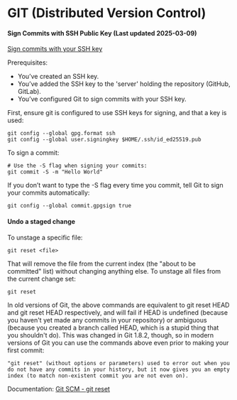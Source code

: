 # GIT (Distributed Version Control)

#### Sign Commits with SSH Public Key (Last updated 2025-03-09)
[Sign commits with your SSH key](https://docs.gitlab.com/user/project/repository/signed_commits/ssh)

Prerequisites:

- You’ve created an SSH key.
- You’ve added the SSH key to the 'server' holding the repository (GitHub, GitLab).
- You’ve configured Git to sign commits with your SSH key.

First, ensure git is configured to use SSH keys for signing, and that a key is used:

```shell
git config --global gpg.format ssh
git config --global user.signingkey $HOME/.ssh/id_ed25519.pub
```

To sign a commit:

```shell
# Use the -S flag when signing your commits:
git commit -S -m "Hello World"
```

If you don’t want to type the -S flag every time you commit, tell Git to sign your commits automatically:

```shell
git config --global commit.gpgsign true
```

#### Undo a staged change

To unstage a specific file:

`git reset <file>`

That will remove the file from the current index (the "about to be committed" list) without changing anything else.
To unstage all files from the current change set:

`git reset`

In old versions of Git, the above commands are equivalent to git reset HEAD <file> and git reset HEAD respectively, and will fail if HEAD is undefined (because you haven't yet made any commits in your repository) or ambiguous (because you created a branch called HEAD, which is a stupid thing that you shouldn't do). This was changed in Git 1.8.2, though, so in modern versions of Git you can use the commands above even prior to making your first commit:

    "git reset" (without options or parameters) used to error out when you do not have any commits in your history, but it now gives you an empty index (to match non-existent commit you are not even on).

Documentation: [Git SCM - git reset](https://git-scm.com/docs/git-reset)
